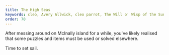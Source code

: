 ```yaml
---
title: The High Seas
keywords: cleo, Avery Allwick, cleo parrot, The Will o' Wisp of the Sunken Gallery, how to use the boat cleo
order: 70
---
```


After messing around on McInally island for a while, you've likely realised that some puzzles and items must be used or solved elsewhere.

Time to set sail.